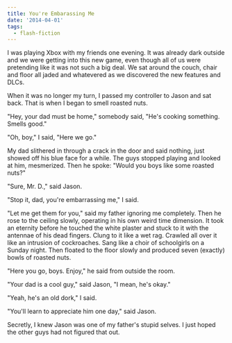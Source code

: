 ```yaml
---
title: You're Embarassing Me
date: '2014-04-01'
tags:
  - flash-fiction
---
```


I was playing Xbox with my friends one evening. It was already dark outside and
we were getting into this new game, even though all of us were pretending like
it was not such a big deal. We sat around the couch, chair and floor all jaded
and whatevered as we discovered the new features and DLCs.

<!-- truncate -->

When it was no longer my turn, I passed my controller to Jason and sat back.
That is when I began to smell roasted nuts.

"Hey, your dad must be home," somebody said, "He's cooking something. Smells
good."

"Oh, boy," I said, "Here we go."

My dad slithered in through a crack in the door and said nothing, just showed
off his blue face for a while. The guys stopped playing and looked at him,
mesmerized. Then he spoke: "Would you boys like some roasted nuts?"

"Sure, Mr. D.," said Jason.

"Stop it, dad, you're embarrassing me," I said.

"Let me get them for you," said my father ignoring me completely. Then he rose
to the ceiling slowly, operating in his own weird time dimension. It took an
eternity before he touched the white plaster and stuck to it with the antennae
of his dead fingers. Clung to it like a wet rag. Crawled all over it like an
intrusion of cockroaches. Sang like a choir of schoolgirls on a Sunday night.
Then floated to the floor slowly and produced seven (exactly) bowls of roasted
nuts.

"Here you go, boys. Enjoy," he said from outside the room.

"Your dad is a cool guy," said Jason, "I mean, he's okay."

"Yeah, he's an old dork," I said.

"You'll learn to appreciate him one day," said Jason.

Secretly, I knew Jason was one of my father's stupid selves. I just hoped the
other guys had not figured that out.
